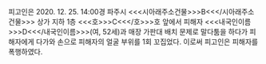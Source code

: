 피고인은 2020. 12. 25. 14:00경 파주시 <<<시아래주소건물>>>B<<</시아래주소건물>>> 상가 지하 1층 <<<호>>>C<<</호>>>호 앞에서 피해자 <<<내국인이름>>>D<<</내국인이름>>>(여, 52세)과 매장 가판대 배치 문제로 말다툼을 하다가 피해자에게 다가와 손으로 피해자의 얼굴 부위를 1회 꼬집었다.
이로써 피고인은 피해자를 폭행하였다.